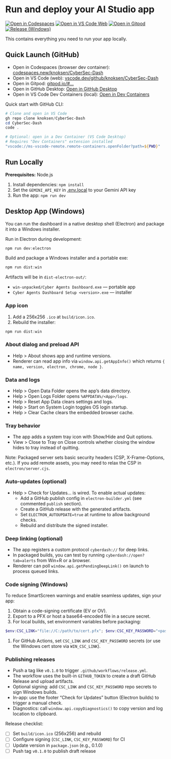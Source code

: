 # Run and deploy your AI Studio app

[![Open in Codespaces](https://github.com/codespaces/badge.svg)](https://codespaces.new/knoksen/CyberSec-Dash)
[![Open in VS Code Web](https://img.shields.io/badge/Open%20in-VS%20Code%20Web-007ACC?logo=visualstudiocode)](https://vscode.dev/github/knoksen/CyberSec-Dash)
[![Open in Gitpod](https://gitpod.io/button/open-in-gitpod.svg)](https://gitpod.io/#https://github.com/knoksen/CyberSec-Dash)
[![Release (Windows)](https://github.com/knoksen/CyberSec-Dash/actions/workflows/release.yml/badge.svg)](https://github.com/knoksen/CyberSec-Dash/actions/workflows/release.yml)

This contains everything you need to run your app locally.

## Quick Launch (GitHub)

- Open in Codespaces (browser dev container):
   [codespaces.new/knoksen/CyberSec-Dash](https://codespaces.new/knoksen/CyberSec-Dash)
- Open in VS Code (web):
   [vscode.dev/github/knoksen/CyberSec-Dash](https://vscode.dev/github/knoksen/CyberSec-Dash)
- Open in Gitpod:
   [gitpod.io/#…](https://gitpod.io/#https://github.com/knoksen/CyberSec-Dash)
- Open in GitHub Desktop:
   [Open in GitHub Desktop](x-github-client://openRepo/https://github.com/knoksen/CyberSec-Dash)
- Open in VS Code Dev Containers (local):
   [Open in Dev Containers](https://vscode.dev/redirect?url=vscode://ms-vscode-remote.remote-containers/cloneInVolume?url=https%3A%2F%2Fgithub.com%2Fknoksen%2FCyberSec-Dash)

Quick start with GitHub CLI:

```powershell
# Clone and open in VS Code
gh repo clone knoksen/CyberSec-Dash
cd CyberSec-Dash
code .

# Optional: open in a Dev Container (VS Code Desktop)
# Requires "Dev Containers" extension installed
"vscode://ms-vscode-remote.remote-containers.openFolder?path=${PWD}"
```

## Run Locally

**Prerequisites:** Node.js

1. Install dependencies:
   `npm install`
2. Set the `GEMINI_API_KEY` in [.env.local](.env.local) to your Gemini API key
3. Run the app:
   `npm run dev`

## Desktop App (Windows)

You can run the dashboard in a native desktop shell (Electron) and package it into a Windows installer.

Run in Electron during development:

```powershell
npm run dev:electron
```

Build and package a Windows installer and a portable exe:

```powershell
npm run dist:win
```

Artifacts will be in `dist-electron-out/`:

- `win-unpacked/Cyber Agents Dashboard.exe` — portable app
- `Cyber Agents Dashboard Setup <version>.exe` — installer

### App icon

1. Add a 256x256 `.ico` at `build/icon.ico`.
2. Rebuild the installer:

```powershell
npm run dist:win
```

### About dialog and preload API

- Help > About shows app and runtime versions.
- Renderer can read app info via `window.api.getAppInfo()` which returns `{ name, version, electron, chrome, node }`.

### Data and logs

- Help > Open Data Folder opens the app’s data directory.
- Help > Open Logs Folder opens `%APPDATA%/<App>/logs`.
- Help > Reset App Data clears settings and logs.
- Help > Start on System Login toggles OS login startup.
- Help > Clear Cache clears the embedded browser cache.

### Tray behavior

- The app adds a system tray icon with Show/Hide and Quit options.
- View > Close to Tray on Close controls whether closing the window hides to tray instead of quitting.

Note: Packaged server sets basic security headers (CSP, X-Frame-Options, etc.). If you add remote assets, you may need to relax the CSP in `electron/server.cjs`.

### Auto-updates (optional)

- Help > Check for Updates… is wired. To enable actual updates:
  - Add a GitHub publish config in `electron-builder.yml` (see commented `publish` section).
  - Create a GitHub release with the generated artifacts.
  - Set `ELECTRON_AUTOUPDATE=true` at runtime to allow background checks.
  - Rebuild and distribute the signed installer.

### Deep linking (optional)

- The app registers a custom protocol `cyberdash://` for deep links.
- In packaged builds, you can test by running `cyberdash://open?tab=alerts` from Win+R or a browser.
- Renderer can poll `window.api.getPendingDeepLink()` on launch to process queued links.

### Code signing (Windows)

To reduce SmartScreen warnings and enable seamless updates, sign your app:

1. Obtain a code-signing certificate (EV or OV).
2. Export to a PFX or host a base64-encoded file in a secure secret.
3. For local builds, set environment variables before packaging:

```powershell
$env:CSC_LINK="file://C:/path/to/cert.pfx"; $env:CSC_KEY_PASSWORD="<password>"; npm run dist:win
```

1. For GitHub Actions, set `CSC_LINK` and `CSC_KEY_PASSWORD` secrets (or use the Windows cert store via `WIN_CSC_LINK`).

### Publishing releases

- Push a tag like `v0.1.0` to trigger `.github/workflows/release.yml`.
- The workflow uses the built-in `GITHUB_TOKEN` to create a draft GitHub Release and upload artifacts.
- Optional signing: add `CSC_LINK` and `CSC_KEY_PASSWORD` repo secrets to sign Windows builds.
- In-app: use the footer “Check for Updates” button (Electron builds) to trigger a manual check.
- Diagnostics: call `window.api.copyDiagnostics()` to copy version and log location to clipboard.

Release checklist:

- [ ] Set `build/icon.ico` (256x256) and rebuild
- [ ] Configure signing (`CSC_LINK`, `CSC_KEY_PASSWORD`) for CI
- [ ] Update version in `package.json` (e.g., 0.1.0)
- [ ] Push tag `v0.1.0` to publish draft release
